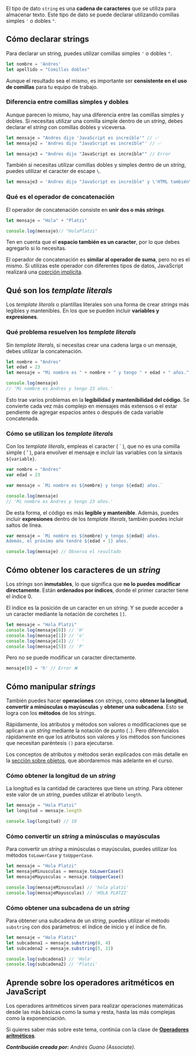 El tipo de dato `string` es una **cadena de caracteres** que se utiliza para almacenar texto. Este tipo de dato se puede declarar utilizando comillas simples `'` o dobles `"`. 

## Cómo declarar strings
Para declarar un string, puedes utilizar comillas simples `'` o dobles `"`.

```js
let nombre = 'Andres'
let apellido = "Comillas dobles"
```

Aunque el resultado sea el mismo, es importante ser **consistente en el uso de comillas** para tu equipo de trabajo.

### Diferencia entre comillas simples y dobles

Aunque parecen lo mismo, hay una diferencia entre las comillas simples y dobles. Si necesitas utilizar una comilla simple dentro de un *string*, debes declarar el *string* con comillas dobles y viceversa.

```js
let mensaje = "Andres dijo 'JavaScript es increíble'" // ✅
let mensaje2 = 'Andres dijo "JavaScript es increíble"' // ✅

let mensaje3 = "Andres dijo "JavaScript es increíble"" // Error
```

También si necesitas utilizar comillas dobles y simples dentro de un *string*, puedes utilizar el caracter de escape `\`.

```js
let mensaje3 = 'Andres dijo "JavaScript es increíble" y \'HTML también\'' // ✅
```

### Qué es el operador de concatenación
El operador de concatenación consiste en **unir dos o más *strings***.

```js
let mensaje = "Hola" + "Platzi"

console.log(mensaje)// "HolaPlatzi"
```

Ten en cuenta que el **espacio también es un caracter**, por lo que debes agregarlo si lo necesitas.

El operador de concatenación es **similar al operador de suma**, pero no es el mismo. Si utilizas este operador con diferentes tipos de datos, JavaScript realizará una [coerción implícita](https://platzi.com/clases/10266-javascript/70367-conversion-de-tipos-type-casting-y-coercion/).


## Qué son los *template literals*

Los *template literals* o plantillas literales son una forma de crear *strings* más legibles y mantenibles. En los que se pueden incluir **variables y expresiones**.

### Qué problema resuelven los *template literals*

Sin *template literals*, si necesitas crear una cadena larga o un mensaje, debes utilizar la concatenación. 

```js
let nombre = "Andres"
let edad = 23
let mensaje = "Mi nombre es " + nombre + " y tengo " + edad + " años."

console.log(mensaje)
// 'Mi nombre es Andres y tengo 23 años.'
```

Esto trae varios problemas en la **legibilidad y mantenibilidad del código**. Se convierte cada vez más complejo en mensajes más extensos o el estar pendiente de agregar espacios antes o después de cada variable concatenada.

### Cómo se utilizan los *template literals*

Con los *template literals*, empleas el caracter ( \` ), que no es una comilla simple ( ' ), para envolver el mensaje e incluir las variables con la sintaxis `${variable}`.

```js
var nombre = "Andres"
var edad = 23

var mensaje = `Mi nombre es ${nombre} y tengo ${edad} años.`

console.log(mensaje)
// 'Mi nombre es Andres y tengo 23 años.'
```

De esta forma, el código es más **legible y mantenible**. Además, puedes incluir **expresiones** dentro de los *template literals*, también puedes incluir saltos de línea.

```js
var mensaje = `Mi nombre es ${nombre} y tengo ${edad} años.
Además, el próximo año tendré ${edad + 1} años.`

console.log(mensaje) // Observa el resultado
```

## Cómo obtener los caracteres de un *string*

Los *strings* son **inmutables**, lo que significa que **no lo puedes modificar directamente**. Están **ordenados por índices**, donde el primer caracter tiene el índice 0.

El índice es la posición de un caracter en un *string*. Y se puede acceder a un caracter mediante la notación de corchetes `[]`.

```js
let mensaje = "Hola Platzi"
console.log(mensaje[0]) // 'H'
console.log(mensaje[1]) // 'o'
console.log(mensaje[4]) // ' '
console.log(mensaje[5]) // 'P'
```

Pero no se puede modificar un caracter directamente.

```js
mensaje[0] = 'h' // Error ❌
```

## Cómo manipular *strings*

También puedes hacer **operaciones** con *strings*, como **obtener la longitud**, **convertir a minúsculas o mayúsculas** y **obtener una subcadena**. Esto se logra con los **métodos** de los *strings*.

Rápidamente, los atributos y métodos son valores o modificaciones que se aplican a un *string* mediante la notación de punto (`.`). Pero diferencialos rápidamente en que los atributos son valores y los métodos son funciones que necesitan paréntesis `()` para ejecutarse.

Los conceptos de atributos y métodos serán explicados con más detalle en la [sección sobre objetos](https://platzi.com/clases/10266-javascript/70358-anatomia-de-un-objeto/), que abordaremos más adelante en el curso.

### Cómo obtener la longitud de un *string*

La longitud es la cantidad de caracteres que tiene un *string*. Para obtener este valor de un *string*, puedes utilizar el atributo `length`.

```js
let mensaje = "Hola Platzi"
let longitud = mensaje.length

console.log(longitud) // 10
```

### Cómo convertir un *string* a minúsculas o mayúsculas

Para convertir un *string* a minúsculas o mayúsculas, puedes utilizar los métodos `toLowerCase` y `toUpperCase`.

```js
let mensaje = "Hola Platzi"
let mensajeMinusculas = mensaje.toLowerCase()
let mensajeMayusculas = mensaje.toUpperCase()

console.log(mensajeMinusculas) // 'hola platzi'
console.log(mensajeMayusculas) // 'HOLA PLATZI'
```

### Cómo obtener una subcadena de un *string*

Para obtener una subcadena de un *string*, puedes utilizar el método `substring` con dos parámetros: el índice de inicio y el índice de fin.

```js
let mensaje = "Hola Platzi"
let subcadena1 = mensaje.substring(0, 4)
let subcadena2 = mensaje.substring(5, 11)

console.log(subcadena1) // 'Hola'
console.log(subcadena2) // 'Platzi'
```

## Aprende sobre los operadores aritméticos en JavaScript

Los operadores aritméticos sirven para realizar operaciones matemáticas desde las más básicas como la suma y resta, hasta las más complejas como la exponenciación.

Si quieres saber más sobre este tema, continúa con la clase de **[Operadores aritméticos](https://platzi.com/home/clases/10266-javascript/70338-operadores-aritmeticos/)**.

***Contribución creada por:** Andrés Guano (Associate).*

